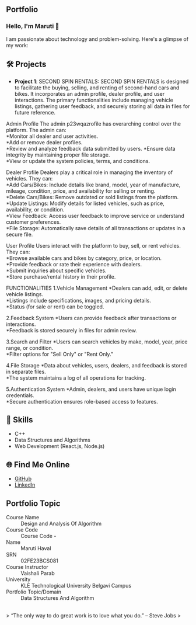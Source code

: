 ## Portfolio

### Hello, I'm Maruti 👋

I am passionate about technology and problem-solving. Here's a glimpse of my work:

## 🛠️ Projects
- **Project 1**: SECOND SPIN RENTALS:
SECOND SPIN RENTALS is designed to facilitate the buying, selling, and renting of second-hand cars and bikes. It incorporates an admin profile, dealer profile, and user interactions. The primary functionalities include managing vehicle listings, gathering user feedback, and securely storing all data in files for future reference.  

Admin Profile The admin p23wqazrofile has overarching control over the platform. The admin can:  
*Monitor all dealer and user activities.  
*Add or remove dealer profiles.  
*Review and analyze feedback data submitted by users. 
*Ensure data integrity by maintaining proper file storage.  
*View or update the system policies, terms, and conditions.  

Dealer Profile Dealers play a critical role in managing the inventory of vehicles. They can:  
*Add Cars/Bikes: Include details like brand, model, year of manufacture, mileage, condition, price, and availability for selling or renting.  
*Delete Cars/Bikes: Remove outdated or sold listings from the platform.  
*Update Listings: Modify details for listed vehicles, such as price, availability, or condition.  
*View Feedback: Access user feedback to improve service or understand customer preferences.  
*File Storage: Automatically save details of all transactions or updates in a secure file.  

User Profile Users interact with the platform to buy, sell, or rent vehicles. They can:  
*Browse available cars and bikes by category, price, or location.   
*Provide feedback or rate their experience with dealers.  
*Submit inquiries about specific vehicles.  
*Store purchase/rental history in their profile.  

FUNCTIONALITIES 1.Vehicle Management *Dealers can add, edit, or delete vehicle listings.  
*Listings include specifications, images, and pricing details.  
*Status (for sale or rent) can be toggled.  

2.Feedback System *Users can provide feedback after transactions or interactions.  
*Feedback is stored securely in files for admin review.  

3.Search and Filter *Users can search vehicles by make, model, year, price range, or condition.  
*Filter options for "Sell Only" or "Rent Only."  

4.File Storage *Data about vehicles, users, dealers, and feedback is stored in separate files.  
*The system maintains a log of all operations for tracking.  

5.Authentication System *Admin, dealers, and users have unique login credentials.  
*Secure authentication ensures role-based access to features.  

## 🚀 Skills
- C++
- Data Structures and Algorithms
- Web Development (React.js, Node.js)

## 🌐 Find Me Online
- [GitHub](https://github.com/your-github-username)
- [LinkedIn](https://linkedin.com/in/your-linkedin-profile)

## Portfolio Topic

<dl>
<dt>Course Name</dt>
<dd>Design and Analysis Of Algorithm</dd>
<dt>Course Code</dt>
<dd>Course Code -</dd>
<dt>Name</dt>
<dd>Maruti Haval</dd>
<dt>SRN</dt>
<dd>02FE23BCS081</dd>
<dt>Course Instructor</dt>
<dd>Vaishali Parab</dd>
<dt>University</dt>
<dd>KLE Technological University Belgavi Campus</dd>
<dt>Portfolio Topic/Domain</dt>
<dd>Data Structures And Algorithm</dd>
</dl>

<br> 
> “The only way to do great work is to love what you do.” – Steve Jobs
>
